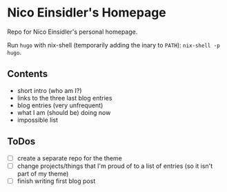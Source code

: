 # Nico Einsidler's Homepage

Repo for Nico Einsidler's personal homepage.

Run `hugo` with nix-shell (temporarily adding the inary to `PATH`): `nix-shell -p hugo`.

## Contents

- short intro (who am I?)
- links to the three last blog entries
- blog entries (very unfrequent)
- what I am (should be) doing now
- impossible list

## ToDos

- [ ] create a separate repo for the theme
- [ ] change projects/things that I'm proud of to a list of entries (so it isn't part of my theme)
- [ ] finish writing first blog post
